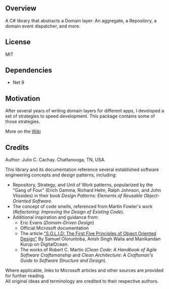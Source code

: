 ﻿## Overview
A C# library that abstracts a Domain layer: An aggregate, a Repository, a domain event dispatcher, and more.

## License
MIT

## Dependencies
- Net 9

## Motivation
After several years of writing domain layers for different apps, I developed a set of strategies to speed development. This package contains some of those strategies.

More on the [Wiki](https://github.com/juliocachaydev/domain.core/wiki)
## Credits

Author: Julio C. Cachay. Chattanooga, TN, USA.

This library and its documentation reference several established software engineering concepts and design patterns, including:

- Repository, Strategy, and Unit of Work patterns, popularized by the "Gang of Four" (Erich Gamma, Richard Helm, Ralph Johnson, and John Vlissides) in their book _Design Patterns: Elements of Reusable Object-Oriented Software_.
- The concept of code smells, referenced from Martin Fowler's work (_Refactoring: Improving the Design of Existing Code_).
- Additional inspiration and guidance from:
  - Eric Evans (_Domain-Driven Design_)
  - Official Microsoft documentation
  - The article ["S.O.L.I.D: The First Five Principles of Object Oriented Design"](https://www.digitalocean.com/community/conceptual-articles/s-o-l-i-d-the-first-five-principles-of-object-oriented-design) By Samuel Oloruntoba, Anish Singh Walia and Manikandan Kurup on DigitalOcean.
  - The works of Robert C. Martin (_Clean Code: A Handbook of Agile Software Craftsmanship_ and _Clean Architecture: A Craftsman's Guide to Software Structure and Design_).

Where applicable, links to Microsoft articles and other sources are provided for further reading.  
All original ideas and terminology are credited to their respective authors.